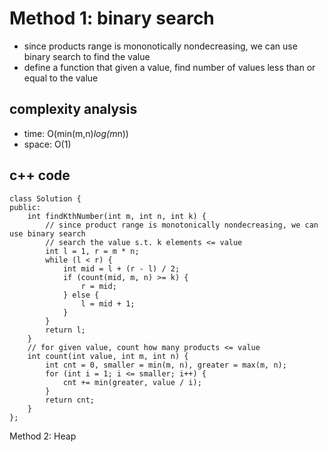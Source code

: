 # Method 1: binary search
- since products range is mononotically nondecreasing, we can use binary search to find the value
- define a function that given a value, find number of values less than or equal to the value

## complexity analysis
- time: O(min(m,n)*log(m*n))
- space: O(1)

## c++ code
```
class Solution {
public:
    int findKthNumber(int m, int n, int k) {
        // since product range is monotonically nondecreasing, we can use binary search
        // search the value s.t. k elements <= value
        int l = 1, r = m * n;
        while (l < r) {
            int mid = l + (r - l) / 2;
            if (count(mid, m, n) >= k) {
                r = mid;
            } else {
                l = mid + 1;
            }
        }
        return l;
    }
    // for given value, count how many products <= value
    int count(int value, int m, int n) {
        int cnt = 0, smaller = min(m, n), greater = max(m, n);
        for (int i = 1; i <= smaller; i++) {
            cnt += min(greater, value / i);
        }
        return cnt;
    }
};
```

Method 2: Heap
